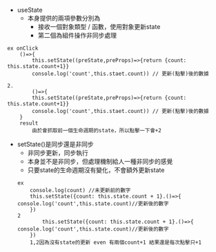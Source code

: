 - useState
    - 本身提供的兩項參數分別為
        - 接收一個對象類型 / 函數，使用對象更新state
        - 第二個為組件操作非同步處理
```
ex onClick
    ()=>{
        this.setState((preState,preProps)=>{return {count: this.state.count+1}}
        console.log('count',this.staet.count)) // 更新(點擊)後的數據
        
2.
        ()=>{
        this.setState((preState,preProps)=>{return {count: this.state.count+1}}
        console.log('count',this.staet.count)) // 更新(點擊)後的數據
    }
    result
        由於會抓取前一個生命週期的state，所以點擊一下會+2
```

- setState()是同步還是非同步
    - 非同步更新，同步執行
    - 本身並不是非同步，但處理機制給人一種非同步的感覺
    - 只要state的生命週期沒有變化，不會額外更新state 
    ```
    ex
        console.log(count) //未更新前的數字
        this.setState({count: this.state.count + 1}.()=>{       console.log('count',this.state.count)//更新後的數字
        })
    2
            this.setState({count: this.state.count + 1}.()=>{       console.log('count',this.state.count)//更新後的數字
        })
        1,2因為沒有state的更新 even 有兩個count+1 結果還是每次點擊只+1
    ```
